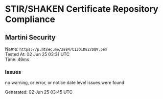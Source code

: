 # STIR/SHAKEN Certificate Repository Compliance

## Martini Security

Name: `https://p.mtsec.me/2884/C1JOiD8Z7DQV.pem`\
Tested At: 02 Jun 25 03:31 UTC\
Time: 46ms

### Issues

no warning, or error, or notice date level issues were found

Generated: 02 Jun 25 03:45 UTC